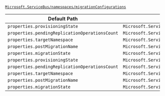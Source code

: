 [`Microsoft.ServiceBus/namespaces/migrationConfigurations`](https://docs.microsoft.com/en-us/azure/templates/microsoft.servicebus/namespaces/migrationconfigurations)

| Default Path | Alias |
|---|---|
| `properties.provisioningState` | `Microsoft.ServiceBus/namespaces/migrationConfigurations/provisioningState` |
| `properties.pendingReplicationOperationsCount` | `Microsoft.ServiceBus/namespaces/migrationConfigurations/pendingReplicationOperationsCount` |
| `properties.targetNamespace` | `Microsoft.ServiceBus/namespaces/migrationConfigurations/targetNamespace` |
| `properties.postMigrationName` | `Microsoft.ServiceBus/namespaces/migrationConfigurations/postMigrationName` |
| `properties.migrationState` | `Microsoft.ServiceBus/namespaces/migrationConfigurations/migrationState` |
| `properties.provisioningState` | `Microsoft.ServiceBus/namespaces/migrationConfigurations/$default.provisioningState` |
| `properties.pendingReplicationOperationsCount` | `Microsoft.ServiceBus/namespaces/migrationConfigurations/$default.pendingReplicationOperationsCount` |
| `properties.targetNamespace` | `Microsoft.ServiceBus/namespaces/migrationConfigurations/$default.targetNamespace` |
| `properties.postMigrationName` | `Microsoft.ServiceBus/namespaces/migrationConfigurations/$default.postMigrationName` |
| `properties.migrationState` | `Microsoft.ServiceBus/namespaces/migrationConfigurations/$default.migrationState` |

